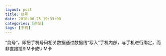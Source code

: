 ```yaml
---
layout: post
title: 烧号
date: 2010-06-25 19:33:00
categories: [杂记]
tags: [手机]
---
```

“烧号”，即把手机号码相关数据通过数据线“写入”手机内部，与手机进行绑定，而非直接插SIM卡或UIM卡

